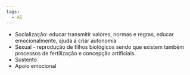 ```yaml
---
tags:
  - AI
---
```

- Socialização: educar transmitir valores, normas e regras, educar emocionalmente, ajuda a criar autonomia
- Sexual - reprodução de filhos biológicos sendo que existem também processos de fertilização e concepção artificiais.
- Sustento
- Apoio emocional